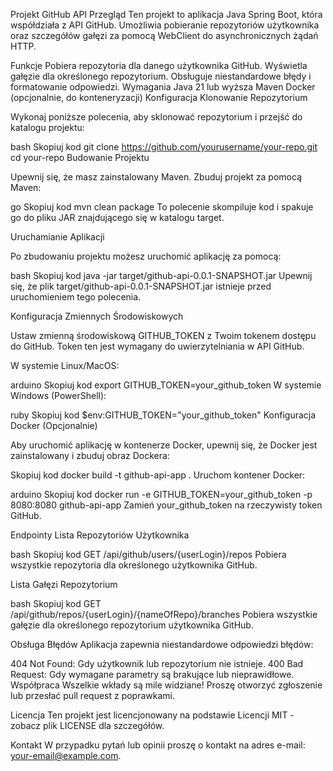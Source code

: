 Projekt GitHub API
Przegląd
Ten projekt to aplikacja Java Spring Boot, która współdziała z API GitHub. Umożliwia pobieranie repozytoriów użytkownika oraz szczegółów gałęzi za pomocą WebClient do asynchronicznych żądań HTTP.

Funkcje
Pobiera repozytoria dla danego użytkownika GitHub.
Wyświetla gałęzie dla określonego repozytorium.
Obsługuje niestandardowe błędy i formatowanie odpowiedzi.
Wymagania
Java 21 lub wyższa
Maven
Docker (opcjonalnie, do konteneryzacji)
Konfiguracja
Klonowanie Repozytorium

Wykonaj poniższe polecenia, aby sklonować repozytorium i przejść do katalogu projektu:

bash
Skopiuj kod
git clone https://github.com/yourusername/your-repo.git
cd your-repo
Budowanie Projektu

Upewnij się, że masz zainstalowany Maven. Zbuduj projekt za pomocą Maven:

go
Skopiuj kod
mvn clean package
To polecenie skompiluje kod i spakuje go do pliku JAR znajdującego się w katalogu target.

Uruchamianie Aplikacji

Po zbudowaniu projektu możesz uruchomić aplikację za pomocą:

bash
Skopiuj kod
java -jar target/github-api-0.0.1-SNAPSHOT.jar
Upewnij się, że plik target/github-api-0.0.1-SNAPSHOT.jar istnieje przed uruchomieniem tego polecenia.

Konfiguracja Zmiennych Środowiskowych

Ustaw zmienną środowiskową GITHUB_TOKEN z Twoim tokenem dostępu do GitHub. Token ten jest wymagany do uwierzytelniania w API GitHub.

W systemie Linux/MacOS:

arduino
Skopiuj kod
export GITHUB_TOKEN=your_github_token
W systemie Windows (PowerShell):

ruby
Skopiuj kod
$env:GITHUB_TOKEN="your_github_token"
Konfiguracja Docker (Opcjonalnie)

Aby uruchomić aplikację w kontenerze Docker, upewnij się, że Docker jest zainstalowany i zbuduj obraz Dockera:

Skopiuj kod
docker build -t github-api-app .
Uruchom kontener Docker:

arduino
Skopiuj kod
docker run -e GITHUB_TOKEN=your_github_token -p 8080:8080 github-api-app
Zamień your_github_token na rzeczywisty token GitHub.

Endpointy
Lista Repozytoriów Użytkownika

bash
Skopiuj kod
GET /api/github/users/{userLogin}/repos
Pobiera wszystkie repozytoria dla określonego użytkownika GitHub.

Lista Gałęzi Repozytorium

bash
Skopiuj kod
GET /api/github/repos/{userLogin}/{nameOfRepo}/branches
Pobiera wszystkie gałęzie dla określonego repozytorium użytkownika GitHub.

Obsługa Błędów
Aplikacja zapewnia niestandardowe odpowiedzi błędów:

404 Not Found: Gdy użytkownik lub repozytorium nie istnieje.
400 Bad Request: Gdy wymagane parametry są brakujące lub nieprawidłowe.
Współpraca
Wszelkie wkłady są mile widziane! Proszę otworzyć zgłoszenie lub przesłać pull request z poprawkami.

Licencja
Ten projekt jest licencjonowany na podstawie Licencji MIT - zobacz plik LICENSE dla szczegółów.

Kontakt
W przypadku pytań lub opinii proszę o kontakt na adres e-mail: your-email@example.com.
